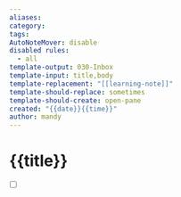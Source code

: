 ```yaml
---
aliases: 
category: 
tags: 
AutoNoteMover: disable
disabled rules:
  - all
template-output: 030-Inbox
template-input: title,body
template-replacement: "[[learning-note]]"
template-should-replace: sometimes
template-should-create: open-pane
created: "{{date}}{{time}}"
author: mandy
---
```

# {{title}}

- [ ] []()


